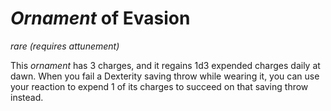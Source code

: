 # *Ornament* of Evasion
*rare (requires attunement)*

This *ornament* has 3 charges, and it regains 1d3 expended charges daily at dawn. When you fail a Dexterity saving throw while wearing it, you can use your reaction to expend 1 of its charges to succeed on that saving throw instead.
